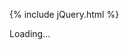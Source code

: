---
---

{% include jQuery.html %}

<div id="BookReading">Loading…</div>

<script src="{{ 'assets/js/index.js?v=' | append: site.github.build_revision }}"></script>

<script>
$(document).ready(function() {
	//Get NightB1ade Reading List Data
	$.get(
		"{{ 'assets/json/NightB1adeReadingList.json?v=' | append: site.github.build_revision }}"
		,function(data){
			readingList = $(data).toArray();

			DisplayReadingList();
		}
	);
});
</script>

